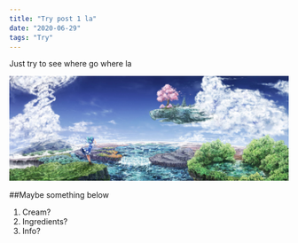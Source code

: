 ```yaml
---
title: "Try post 1 la"
date: "2020-06-29"
tags: "Try"
---
```


Just try to see where go where la

![SupplyPic](./try1pic.JPG)

##Maybe something below

1. Cream?
2. Ingredients?
3. Info?
